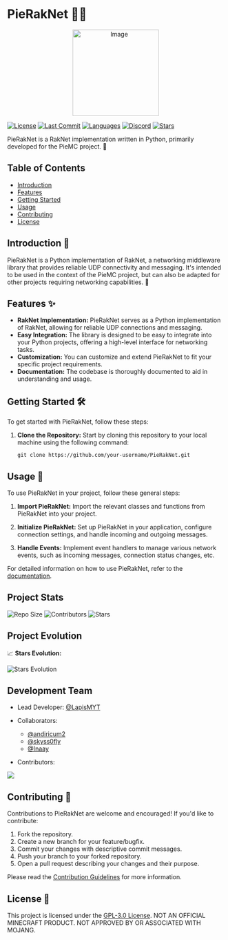 # PieRakNet 🍰🔗

<p align="center">
  <img src="https://piemc-dev.github.io/assets/img/PieMC.webp" alt="Image" width="200" height="200" />
</p>


[![License](https://img.shields.io/badge/license-GPL--3.0-blue.svg)](https://github.com/PieMC-Dev/PieRakNet/blob/pieraknet/LICENSE)
[![Last Commit](https://img.shields.io/github/last-commit/PieMC-Dev/PieRakNet?color=blue)](https://github.com/PieMC-Dev/PieRakNet/commits/pieraknet)
[![Languages](https://img.shields.io/github/languages/count/PieMC-Dev/PieRakNet?color=blue)](https://github.com/PieMC-Dev/PieRakNet)
[![Discord](https://img.shields.io/discord/1120767457364279338?color=blue)](https://discord.gg/Bf3cXRUUnm)
[![Stars](https://img.shields.io/github/stars/PieMC-Dev/PieRakNet?style=social&color=blue)](https://github.com/PieMC-Dev/PieRakNet/stargazers)

PieRakNet is a RakNet implementation written in Python, primarily developed for the PieMC project. 🚀

## Table of Contents
- [Introduction](#introduction)
- [Features](#features)
- [Getting Started](#getting-started)
- [Usage](#usage)
- [Contributing](#contributing)
- [License](#license)

## Introduction 👋

PieRakNet is a Python implementation of RakNet, a networking middleware library that provides reliable UDP connectivity and messaging. It's intended to be used in the context of the PieMC project, but can also be adapted for other projects requiring networking capabilities. 📡

## Features ✨

- **RakNet Implementation:** PieRakNet serves as a Python implementation of RakNet, allowing for reliable UDP connections and messaging.
- **Easy Integration:** The library is designed to be easy to integrate into your Python projects, offering a high-level interface for networking tasks.
- **Customization:** You can customize and extend PieRakNet to fit your specific project requirements.
- **Documentation:** The codebase is thoroughly documented to aid in understanding and usage.

## Getting Started 🛠️

To get started with PieRakNet, follow these steps:

1. **Clone the Repository:** Start by cloning this repository to your local machine using the following command:
   ```
   git clone https://github.com/your-username/PieRakNet.git
   ```

## Usage 🚀

To use PieRakNet in your project, follow these general steps:

1. **Import PieRakNet:** Import the relevant classes and functions from PieRakNet into your project.

2. **Initialize PieRakNet:** Set up PieRakNet in your application, configure connection settings, and handle incoming and outgoing messages.

3. **Handle Events:** Implement event handlers to manage various network events, such as incoming messages, connection status changes, etc.

For detailed information on how to use PieRakNet, refer to the [documentation](link-to-documentation).

## Project Stats

![Repo Size](https://img.shields.io/github/repo-size/PieMC-Dev/PieRakNet)
![Contributors](https://img.shields.io/github/contributors/PieMC-Dev/PieRakNet)
![Stars](https://img.shields.io/github/stars/PieMC-Dev/PieRakNet?style=social)

## Project Evolution

📈 **Stars Evolution:**

![Stars Evolution](https://starchart.cc/PieMC-Dev/PieRakNet.svg)

## Development Team

- Lead Developer: [@LapisMYT](https://github.com/lapismyt)
- Collaborators:
  - [@andiricum2](https://github.com/andiricum2)
  - [@skyss0fly](https://github.com/skyss0fly)
  - [@Inaay](https://github.com/Inaay)

- Contributors:
<a href="https://github.com/PieMC-Dev/PieRakNet/graphs/contributors">
<img src="https://contrib.rocks/image?repo=PieMC-Dev/PieRakNet" />
</a>

## Contributing 🤝

Contributions to PieRakNet are welcome and encouraged! If you'd like to contribute:

1. Fork the repository.
2. Create a new branch for your feature/bugfix.
3. Commit your changes with descriptive commit messages.
4. Push your branch to your forked repository.
5. Open a pull request describing your changes and their purpose.

Please read the [Contribution Guidelines](CONTRIBUTING.md) for more information.

## License 📝

This project is licensed under the [GPL-3.0 License](LICENSE).
NOT AN OFFICIAL MINECRAFT PRODUCT. NOT APPROVED BY OR ASSOCIATED WITH MOJANG.
